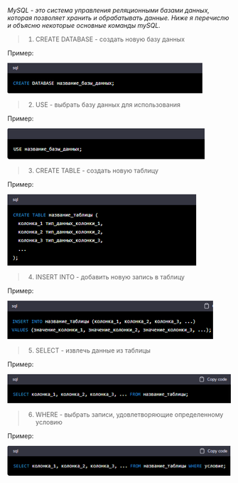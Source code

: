 *MySQL - это система управления реляционными базами данных, которая позволяет хранить и обрабатывать данные. Ниже я перечислю и объясню некоторые основные команды mySQL.*

>1. CREATE DATABASE - создать новую базу данных

Пример:

![Создаем Базу Данных](sql1.png)

>2. USE - выбрать базу данных для использования

Пример:

![](sql2.png)

>3. CREATE TABLE - создать новую таблицу

Пример:

![](sql3.png)

>4. INSERT INTO - добавить новую запись в таблицу

Пример:

![](sql4.png)

>5. SELECT - извлечь данные из таблицы

Пример:

![](sql5.png)

>6. WHERE - выбрать записи, удовлетворяющие определенному условию

Пример:

![](sql6.png)